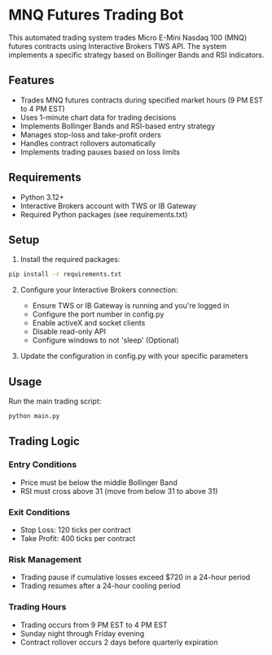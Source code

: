 # MNQ Futures Trading Bot

This automated trading system trades Micro E-Mini Nasdaq 100 (MNQ) futures contracts using Interactive Brokers TWS API. The system implements a specific strategy based on Bollinger Bands and RSI indicators.

## Features

- Trades MNQ futures contracts during specified market hours (9 PM EST to 4 PM EST)
- Uses 1-minute chart data for trading decisions
- Implements Bollinger Bands and RSI-based entry strategy
- Manages stop-loss and take-profit orders
- Handles contract rollovers automatically
- Implements trading pauses based on loss limits

## Requirements

- Python 3.12+
- Interactive Brokers account with TWS or IB Gateway
- Required Python packages (see requirements.txt)

## Setup

1. Install the required packages:
```bash
pip install -r requirements.txt
```

2. Configure your Interactive Brokers connection:
   - Ensure TWS or IB Gateway is running and you're logged in
   - Configure the port number in config.py
   - Enable activeX and socket clients
   - Disable read-only API
   - Configure windows to not 'sleep' (Optional)

3. Update the configuration in config.py with your specific parameters

## Usage

Run the main trading script:
```bash
python main.py
```

## Trading Logic

### Entry Conditions
- Price must be below the middle Bollinger Band
- RSI must cross above 31 (move from below 31 to above 31)

### Exit Conditions
- Stop Loss: 120 ticks per contract
- Take Profit: 400 ticks per contract

### Risk Management
- Trading pause if cumulative losses exceed $720 in a 24-hour period
- Trading resumes after a 24-hour cooling period

### Trading Hours
- Trading occurs from 9 PM EST to 4 PM EST
- Sunday night through Friday evening
- Contract rollover occurs 2 days before quarterly expiration 